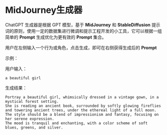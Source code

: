 # MidJourney生成器

 ChatGPT 生成器是根据 GPT 模型，基于 **MidJourney** 和 **StableDiffusion** 提示词的原则，使用一定的数据集进行微调和提示工程开发的小工具，它可以根据一组简单的 **Prompt** 生成优化为更有效的 **Prompt** 集合。

用户在左侧输入一个行为或角色，点击生成，即可在右侧获得生成后的 **Prompt**

示例：

用户输入：

```text
a beautiful girl
```

生成结果：

```text
Portray a beautiful girl, whimsically dressed in a vintage gown, in a mystical forest setting. 
She is reading an ancient book, surrounded by softly glowing fireflies and towering ancient trees, under the ethereal light of a full moon. 
The style should be a blend of impressionism and fantasy, focusing on her serene expression.
The mood is tranquil and enchanting, with a color scheme of soft blues, greens, and silver.
```
